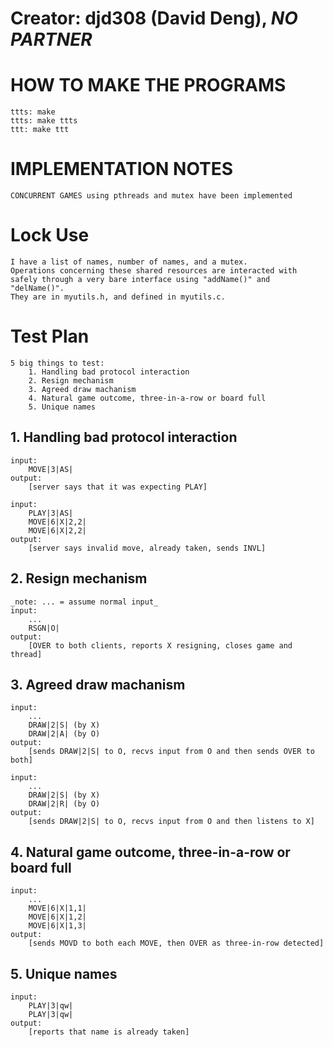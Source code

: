 # Creator: djd308 (David Deng), _NO PARTNER_

# HOW TO MAKE THE PROGRAMS
    ttts: make
    ttts: make ttts
    ttt: make ttt

# IMPLEMENTATION NOTES
    CONCURRENT GAMES using pthreads and mutex have been implemented

# Lock Use
    I have a list of names, number of names, and a mutex. 
    Operations concerning these shared resources are interacted with safely through a very bare interface using "addName()" and "delName()".
    They are in myutils.h, and defined in myutils.c.

# Test Plan
    5 big things to test:
        1. Handling bad protocol interaction
        2. Resign mechanism
        3. Agreed draw machanism
        4. Natural game outcome, three-in-a-row or board full
        5. Unique names


## 1. Handling bad protocol interaction
    input:
        MOVE|3|AS|
    output:
        [server says that it was expecting PLAY]

    input:
        PLAY|3|AS|
        MOVE|6|X|2,2|
        MOVE|6|X|2,2|
    output:
        [server says invalid move, already taken, sends INVL]

## 2. Resign mechanism
    _note: ... = assume normal input_
    input:
        ...
        RSGN|O|
    output:
        [OVER to both clients, reports X resigning, closes game and thread]

## 3. Agreed draw machanism
    input:
        ...
        DRAW|2|S| (by X)
        DRAW|2|A| (by O)
    output:
        [sends DRAW|2|S| to O, recvs input from O and then sends OVER to both]

    input:
        ...
        DRAW|2|S| (by X)
        DRAW|2|R| (by O)
    output:
        [sends DRAW|2|S| to O, recvs input from O and then listens to X]

## 4. Natural game outcome, three-in-a-row or board full
    input:
        ...
        MOVE|6|X|1,1|
        MOVE|6|X|1,2|
        MOVE|6|X|1,3|
    output:
        [sends MOVD to both each MOVE, then OVER as three-in-row detected]

## 5. Unique names
    input:
        PLAY|3|qw|
        PLAY|3|qw|
    output:
        [reports that name is already taken]